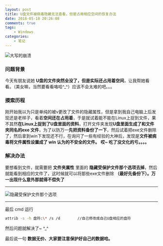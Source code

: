 ```yaml
---
layout: post
title: U盘文件被病毒隐藏无法查看，但是占用相应空间的恢复办法
date: 2018-05-18 20:26:08
comments: true
tags:
	- Windows
categories:
	- 笔记
---
```


![大写的崩溃](https://ws4.sinaimg.cn/large/006tNbRwly1fwbkn3o9v5j3069069wem.jpg)

<!-- more -->

### 问题背景

今天有朋友说她 **U盘的文件突然全没了，但是实际还占用着空间**，让我帮她看看。（美女嘛，当然要看看咯哈^_^）应该不会太难的吧。。。

### 摸索历程

刚开始我以为只是单纯的被v更改了文件的隐藏属性，但是拿到我自己电脑上后发现还是老样子，看着**空间还在占用着**，于是就试着能不能在Linux上捉到文件，果不其然**在Linux上捉到了U盘里面的资料**，打开文件夹发现**U盘里面生成了和文件夹同名的exe 文件**，为了以防万一**先把资料备份了一下**，然后试着把exe文件删除了，然后拿到win下发现还不行，在询问了一些有经验的大神后，发现是**文件被病毒将文件属性设置成了 win 认为的不安全的文件。**
**哎~ 吃了没文化的亏。。。。**

### 解决办法

要想看到文件，就需要把 **文件夹属性** 里面的 **隐藏受保护文件那个选项去掉**，然后就能看到相应的文件了，这时候就可以将那些exe文件删除 **（最好先备份下）。万一出现什么意外那就得不偿失了**

---------
![隐藏受保护文件那个选项](https://ws1.sinaimg.cn/large/006tNbRwly1fwbkohjg4vj30cq0h2mz0.jpg)

----------

最后 cmd 运行 

```bash
attrib -s -h 盘符:\* /s /d		//自己修改成自己U盘相应的盘符
```

然后问题就解决了~ ^_^	

最后说一句 **数据无价、大家要注意保护好自己的数据哈。**
